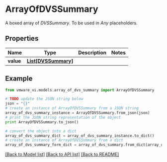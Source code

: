 # ArrayOfDVSSummary

A boxed array of *DVSSummary*. To be used in *Any* placeholders. 

## Properties
Name | Type | Description | Notes
------------ | ------------- | ------------- | -------------
**value** | [**List[DVSSummary]**](DVSSummary.md) |  | 

## Example

```python
from vmware_vi.models.array_of_dvs_summary import ArrayOfDVSSummary

# TODO update the JSON string below
json = "{}"
# create an instance of ArrayOfDVSSummary from a JSON string
array_of_dvs_summary_instance = ArrayOfDVSSummary.from_json(json)
# print the JSON string representation of the object
print ArrayOfDVSSummary.to_json()

# convert the object into a dict
array_of_dvs_summary_dict = array_of_dvs_summary_instance.to_dict()
# create an instance of ArrayOfDVSSummary from a dict
array_of_dvs_summary_form_dict = array_of_dvs_summary.from_dict(array_of_dvs_summary_dict)
```
[[Back to Model list]](../README.md#documentation-for-models) [[Back to API list]](../README.md#documentation-for-api-endpoints) [[Back to README]](../README.md)


